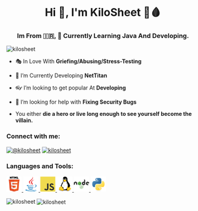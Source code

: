 <h1 align="center">Hi 👋, I'm KiloSheet 🎈🩸</h1>
<h3 align="center">Im From 🇮🇷, 🎇 Currently Learning Java And Developing.</h3>

<p align="left"> <img src="https://komarev.com/ghpvc/?username=kilosheet&label=Profile%20views&color=0e75b6&style=flat" alt="kilosheet" /> </p>

- 🎭 In Love With **Griefing/Abusing/Stress-Testing**

- 🌱 I’m Currently Developing **NetTitan**

- 👓 I’m looking to get popular At **Developing**

- 🤝 I’m looking for help with **Fixing Security Bugs**

- You either **die a hero or live long enough to see yourself become the villain.**

<h3 align="left">Connect with me:</h3>
<p align="left">
<a href="https://www.youtube.com/c/@kilosheet" target="blank"><img align="center" src="https://raw.githubusercontent.com/rahuldkjain/github-profile-readme-generator/master/src/images/icons/Social/youtube.svg" alt="@kilosheet" height="30" width="40" /></a>
<a href="https://discord.gg/kilosheet" target="blank"><img align="center" src="https://raw.githubusercontent.com/rahuldkjain/github-profile-readme-generator/master/src/images/icons/Social/discord.svg" alt="kilosheet" height="30" width="40" /></a>
</p>

<h3 align="left">Languages and Tools:</h3>
<p align="left"> <a href="https://www.w3.org/html/" target="_blank" rel="noreferrer"> <img src="https://raw.githubusercontent.com/devicons/devicon/master/icons/html5/html5-original-wordmark.svg" alt="html5" width="40" height="40"/> </a> <a href="https://www.java.com" target="_blank" rel="noreferrer"> <img src="https://raw.githubusercontent.com/devicons/devicon/master/icons/java/java-original.svg" alt="java" width="40" height="40"/> </a> <a href="https://developer.mozilla.org/en-US/docs/Web/JavaScript" target="_blank" rel="noreferrer"> <img src="https://raw.githubusercontent.com/devicons/devicon/master/icons/javascript/javascript-original.svg" alt="javascript" width="40" height="40"/> </a> <a href="https://www.linux.org/" target="_blank" rel="noreferrer"> <img src="https://raw.githubusercontent.com/devicons/devicon/master/icons/linux/linux-original.svg" alt="linux" width="40" height="40"/> </a> <a href="https://nodejs.org" target="_blank" rel="noreferrer"> <img src="https://raw.githubusercontent.com/devicons/devicon/master/icons/nodejs/nodejs-original-wordmark.svg" alt="nodejs" width="40" height="40"/> </a> <a href="https://www.python.org" target="_blank" rel="noreferrer"> <img src="https://raw.githubusercontent.com/devicons/devicon/master/icons/python/python-original.svg" alt="python" width="40" height="40"/> </a> </p>

<p><img align="left" src="https://github-readme-stats.vercel.app/api/top-langs?username=kilosheet&show_icons=true&locale=en&layout=compact" alt="kilosheet" /></p>

<p>&nbsp;<img align="center" src="https://github-readme-stats.vercel.app/api?username=kilosheet&show_icons=true&locale=en" alt="kilosheet" /></p>
